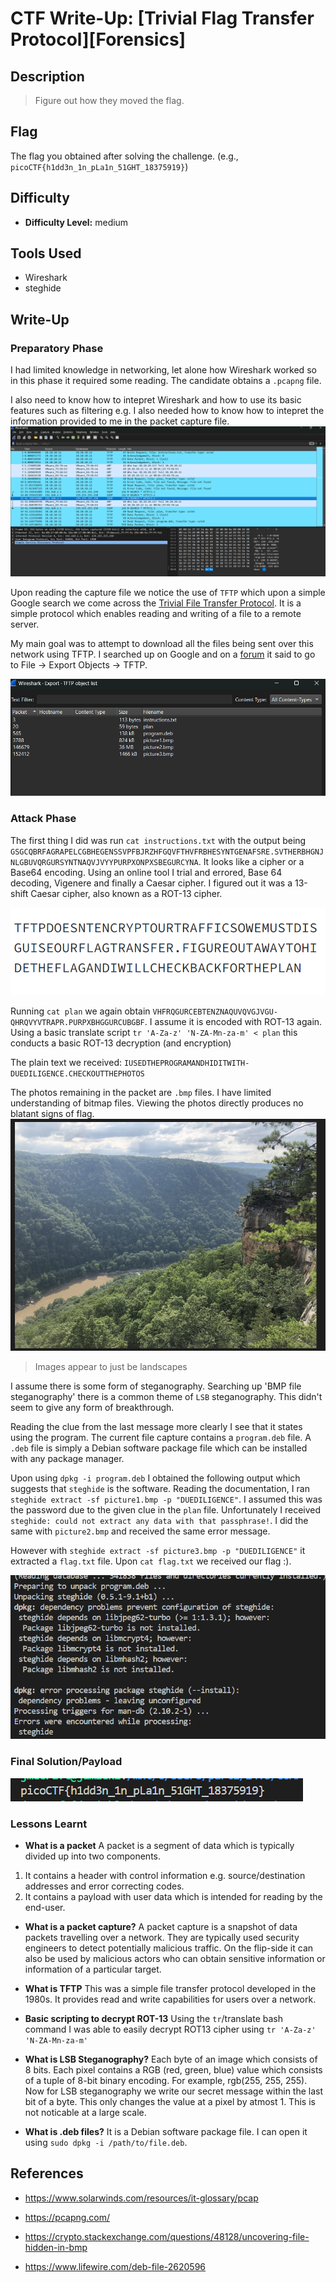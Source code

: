 # CTF Write-Up: [Trivial Flag Transfer Protocol][Forensics]

## Description
>Figure out how they moved the flag.


## Flag
The flag you obtained after solving the challenge. (e.g., `picoCTF{h1dd3n_1n_pLa1n_51GHT_18375919}`)

## Difficulty
- **Difficulty Level:** medium

## Tools Used
- Wireshark
- steghide

## Write-Up

### Preparatory Phase
I had limited knowledge in networking, let alone how Wireshark worked so in this phase it required some reading. The candidate obtains a `.pcapng` file. 

I also need to know how to intepret Wireshark and how to use its basic features such as filtering e.g. I also needed how to know how to intepret the information provided to me in the packet capture file.
![alt text](image.png)

Upon reading the capture file we notice the use of `TFTP` which upon a simple Google search we come across the [Trivial File Transfer Protocol](#https://en.wikipedia.org/wiki/Trivial_File_Transfer_Protocol). It is a simple protocol which enables reading and writing of a file to a remote server. 

My main goal was to attempt to download all the files being sent over this network using TFTP. I searched up on Google and on a [forum](#https://osqa-ask.wireshark.org/questions/46389/capturing-packets-and-extracting-files-from-pcap/) it said to go to File $\rightarrow$ Export Objects $\rightarrow$ TFTP. 

![alt text](image-1.png)

### Attack Phase
The first thing I did was run `cat instructions.txt` with the output being `GSGCQBRFAGRAPELCGBHEGENSSVPFBJRZHFGQVFTHVFRBHESYNTGENAFSRE.SVTHERBHGNJNLGBUVQRGURSYNTNAQVJVYYPURPXONPXSBEGURCYNA`. It looks like a cipher or a Base64 encoding. Using an online tool I trial and errored, Base 64 decoding, Vigenere and finally a Caesar cipher. I figured out it was a 13-shift Caesar cipher, also known as a ROT-13 cipher.

![alt text](image-2.png)

Running `cat plan` we again obtain `VHFRQGURCEBTENZNAQUVQVGJVGU-QHRQVYVTRAPR.PURPXBHGGURCUBGBF`. I assume it is encoded with ROT-13 again. Using a basic translate script `tr 'A-Za-z' 'N-ZA-Mn-za-m' < plan` this conducts a basic ROT-13 decryption (and encryption)

The plain text we received: `IUSEDTHEPROGRAMANDHIDITWITH-DUEDILIGENCE.CHECKOUTTHEPHOTOS`

The photos remaining in the packet are `.bmp` files. I have limited understanding of bitmap files. Viewing the photos directly produces no blatant signs of flag. 
![alt text](image-3.png)
> Images appear to just be landscapes

I assume there is some form of steganography. Searching up 'BMP file steganography' there is a common theme of `LSB` steganography. This didn't seem to give any form of breakthrough.

Reading the clue from the last message more clearly I see that it states using the program. The current file capture contains a `program.deb` file. A `.deb` file is simply a Debian software package file which can be installed with any package manager. 

Upon using `dpkg -i program.deb` I obtained the following output which suggests that `steghide` is the software. Reading the documentation, I ran `steghide extract -sf picture1.bmp -p "DUEDILIGENCE"`. I assumed this was the password due to the given clue in the `plan` file. Unfortunately I received `steghide: could not extract any data with that passphrase!`. I did the same with `picture2.bmp` and received the same error message. 

However with `steghide extract -sf picture3.bmp -p "DUEDILIGENCE"` it extracted a `flag.txt` file. Upon `cat flag.txt` we received our flag :).

![alt text](image-4.png)
### Final Solution/Payload

![alt text](image-5.png)
### Lessons Learnt
- **What is a packet**
A packet is a segment of data which is typically divided up into two components. 
1. It contains a header with control information e.g. source/destination addresses and error correcting codes. 
2. It contains a payload with user data which is intended for reading by the end-user. 
- **What is a packet capture?**
A packet capture is a snapshot of data packets travelling over a network. They are typically used security engineers to detect potentially malicious traffic. On the flip-side it can also be used by malicious actors who can obtain sensitive information or information of a particular target. 


- **What is TFTP**
This was a simple file transfer protocol developed in the 1980s. It provides read and write capabilities for users over a network. 

- **Basic scripting to decrypt ROT-13**
Using the `tr`/translate bash command I was able to easily decrypt ROT13 cipher using `tr 'A-Za-z' 'N-ZA-Mn-za-m'`


- **What is LSB Steganography?**
Each byte of an image which consists of 8 bits. Each pixel contains a RGB (red, green, blue) value which consists of a tuple of 8-bit binary encoding. For example, rgb(255, 255, 255). Now for LSB steganography we write our secret message within the last bit of a byte. This only changes the value at a pixel by atmost 1. This is not noticable at a large scale. 
- **What is .deb files?**
It is a Debian software package file. I can open it using `sudo dpkg -i /path/to/file.deb`. 
## References
- https://www.solarwinds.com/resources/it-glossary/pcap

- https://pcapng.com/

- https://crypto.stackexchange.com/questions/48128/uncovering-file-hidden-in-bmp

- https://www.lifewire.com/deb-file-2620596